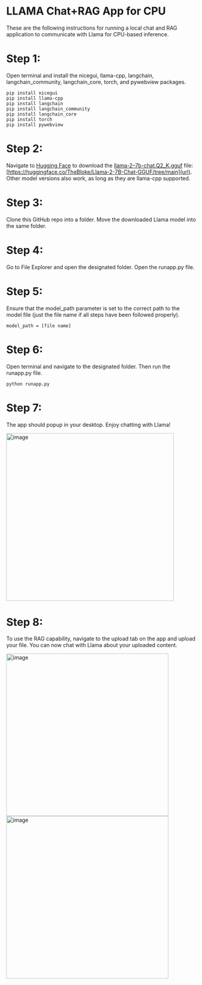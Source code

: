 # LLAMA Chat+RAG App for CPU

These are the following instructions for running a local chat and RAG application to communicate with Llama for CPU-based inference.

# Step 1: 
Open terminal and install the nicegui, llama-cpp, langchain, langchain_community, langchain_core, torch, and pywebview packages. 
```
pip install nicegui
pip install llama-cpp
pip install langchain
pip install langchain_community
pip install langchain_core
pip install torch
pip install pywebview
```
# Step 2: 
Navigate to [Hugging Face]([url](https://huggingface.co/TheBloke/Llama-2-7B-Chat-GGUF/tree/main)) to download the [llama-2–7b-chat.Q2_K.gguf]([url](https://huggingface.co/TheBloke/Llama-2-7B-Chat-GGUF/tree/main)) file: 
[https://huggingface.co/TheBloke/Llama-2-7B-Chat-GGUF/tree/main](url). Other model versions also work, as long as they are llama-cpp supported.

# Step 3: 
Clone this GitHub repo into a folder. Move the downloaded Llama model into the same folder.

# Step 4: 
Go to File Explorer and open the designated folder. Open the runapp.py file.

# Step 5: 
Ensure that the model_path parameter is set to the correct path to the model file (just the file name if all steps have been followed properly).

```
model_path = [file name]
```

# Step 6: 
Open terminal and navigate to the designated folder. Then run the runapp.py file.

``` 
python runapp.py
```

# Step 7: 
The app should popup in your desktop. Enjoy chatting with Llama!

<img width="444" alt="image" src="https://github.com/user-attachments/assets/ec432c2f-977f-4355-94c1-cc2def292ce2">

# Step 8:
To use the RAG capability, navigate to the upload tab on the app and upload your file. You can now chat with Llama about your uploaded content.

<img width="430" alt="image" src="https://github.com/user-attachments/assets/ef92399b-1246-4f7a-a0d6-622ad5b54d37">

<img width="430" alt="image" src="https://github.com/user-attachments/assets/9bb3bb7f-8236-4b4d-a84a-e3ae49985d5d">


